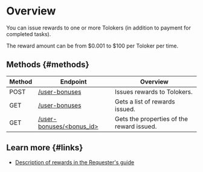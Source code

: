 # Overview

You can issue rewards to one or more Tolokers (in addition to payment for completed tasks).

The reward amount can be from $0.001 to $100 per Toloker per time.

## Methods {#methods}

Method | Endpoint | Overview
----- | ----- | -----
POST | [/user-bonuses](create-bonus.md) | Issues rewards to Tolokers.
GET | [/user-bonuses](get-bonus-list.md) | Gets a list of rewards issued.
GET | [/user-bonuses/<bonus_id>](get-one-bonus.md) | Gets the properties of the reward issued.

## Learn more {#links}

- [Description of rewards in the Requester's guide](https://toloka.ai/docs/guide/concepts/bonus.html)